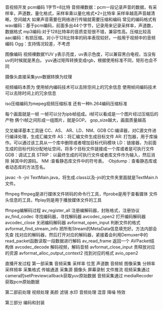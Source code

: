 音视频开发
pcm编码
1字节=8比特
音频裸数据：pcm一段记录声音的数据，有采样率，声道数，量化格式，采样率乘以量化格式*2=比特率
采样率越高声音越清晰。空间越大
如果声音需要在网络进行传输就需要压缩和编码
常见的编码格式有
wav编码：基于pcm编码，前面多出44个字节，记录用来记录采样率，声道数，数据格式
mp3编码:对于128比特率的音质变现很不错，兼容性高。压缩比较高
aac编码：有损压缩。对小于128比特率的码率表现较好。一般用于视频中的音频编码
Ogg：支持情况较差，不考虑

图像编码
视频裸数据YUV
y表示亮度，uv表示色度，可以兼容黑白电视，当没有uv的时候就是黑白。
yuv通过矩阵转换变成rgb，根据使用标准不同，矩形也会不同

摄像头直接采集yuv数据转换为纹理

视频编码本质为
使用帧内编码技术可以去除空间上的冗余信息
使用帧间编码技术可以去除时间上的冗余信息

iso压缩编码为mepeg视频压缩标准
还有一种h.264编码压缩标准

每个画面就是一帧
一帧可以分为ipb帧组成。i帧可以看成是一个图片经过压缩后的产物
俩个i帧之间形成一组图片，就是GOP。 gop_size越大，画面质量越高

交叉编译基本工具链
CC、AS、 AR、LD、NM、GDB
CC:编译器，对C源文件进行编译处理，生成汇编文件
AS：将汇编文件生成目标文件
AR: 打包器，用于库操作。可以通过该工具从一个库中删除或者增加目标代码模块
LD：链接器，为前面生成的目标代码分配地址空间，将多个目标文件链接成一个库或者是可执行文件
GDB：调试工具
STRIP：以最终生成的可执行文件或者库文件作为输入，然后消除 掉其中的源码。
NM :查看静态库文件中的符号表。
·Objdump：查看静态库或者动态库的方法签名。

javac -h -jni TextMain.java，将生成.class以及-jni的文件夹里面就是TextMain.h文件。


ffmpeg
ffmpeg是进行媒体文件转码的命令行工具，ffprobe是用于查看媒体 文件头信息的工具，ffplay则是用于播放媒体文件的工具

ffmpeg编解码过程
av_register_all 注册编解码器，封账格式，注册协议
av_find_codec  寻找编码器，寻找解码器
avcodec_open2 打开编码解码器
avcodec_close  关闭编码解码器
avformat_open_input 判断文件的格式
avformat_find_stream_info  把所有Stream的MetaData信息填充好。方法内部会先查 找对应的解码器，然后打开对应的解码器，紧接着会利用Demuxer中的 read_packet函数读取一段数据进行解码
av_read_frame  返回一个 AVPacket结构体
avcodec_decode  解码视频，解码音频
avformat_close_input  责释放对应的资源
avformat_alloc_output_context2 找到对应的格式
avio_open2 


直播开发过程
第一部采集
音频采集  采样率 位宽 声道数 音频帧
图像采集  分辨率 采样频率 采集格式 传输通道
采集源  摄像头  屏幕录制  文件推流
视频采集通过camera的setPreviewcallback获取yuv原始数据
音频采集通过 mediaRecoder 获取pcm原始数据

第二部前处理
视频处理 美颜 滤镜 水印
音频处理  混音 降噪 特效

第三部分 编码和封装


